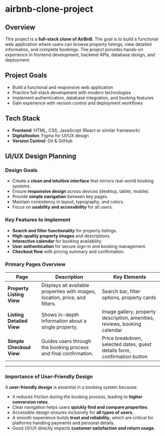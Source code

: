 # airbnb-clone-project
## Overview
This project is a **full-stack clone of AirBnB**. The goal is to build a functional web application where users can browse property listings, view detailed information, and complete bookings. The project provides hands-on experience in frontend development, backend APIs, database design, and deployment.

## Project Goals
- Build a functional and responsive web application  
- Practice full-stack development with modern technologies  
- Implement authentication, database integration, and booking features  
- Gain experience with version control and deployment workflows  

## Tech Stack
- **Frontend**: HTML, CSS, JavaScript (React or similar framework)   
- **Digitaltoolsn**: Figma for UI/UX design 
- **Version Control**: Git & GitHub  

## UI/UX Design Planning

### Design Goals
- Create a **clean and intuitive interface** that mirrors real-world booking systems.  
- Ensure **responsive design** across devices (desktop, tablet, mobile).  
- Provide **simple navigation** between key pages.  
- Maintain consistency in layout, typography, and colors.  
- Focus on **usability and accessibility** for all users.  

### Key Features to Implement
- **Search and filter functionality** for property listings.  
- **High-quality property images** and descriptions.  
- **Interactive calendar** for booking availability.  
- **User authentication** for secure sign-in and booking management.  
- **Checkout flow** with pricing summary and confirmation.  

### Primary Pages Overview

| Page                  | Description                                                                 | Key Elements |
|------------------------|-----------------------------------------------------------------------------|--------------|
| **Property Listing View** | Displays all available properties with images, location, price, and filters. | Search bar, filter options, property cards |
| **Listing Detailed View** | Shows in-depth information about a single property.                        | Image gallery, property description, amenities, reviews, booking calendar |
| **Simple Checkout View** | Guides users through the booking process and final confirmation.            | Price breakdown, selected dates, guest details form, confirmation button |

---

### Importance of User-Friendly Design
A **user-friendly design** is essential in a booking system because:  
- It reduces friction during the booking process, leading to **higher conversion rates**.  
- Clear navigation helps users **quickly find and compare properties**.  
- Accessible design ensures inclusivity for **all types of users**.  
- A smooth experience builds **trust and reliability**, which are critical for platforms handling payments and personal details.  
- Good UI/UX directly impacts **customer satisfaction and return usage**.
  
